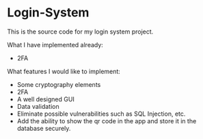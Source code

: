 # Login-System
This is the source code for my login system project.

What I have implemented already:

- 2FA

What features I would like to implement:

- Some cryptography elements
- 2FA
- A well designed GUI
- Data validation
- Eliminate possible vulnerabilities such as SQL Injection, etc.
- Add the ability to show the qr code in the app and store it in the database securely.